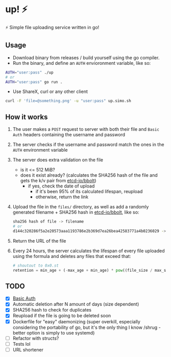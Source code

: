 # up! ⚡

⚡ Simple file uploading service written in go!

## Usage

- Download binary from releases / build yourself using the go compiler.
- Run the binary, and define an `AUTH` envioronment variable, like so:

```sh
AUTH="user:pass" ./up
# or
AUTH="user:pass" go run .
```

- Use ShareX, curl or any other client

```sh
curl -F 'file=@something.png' -u "user:pass" up.simo.sh
```

## How it works

1. The user makes a `POST` request to server with both their file and `Basic Auth` headers containing the username and password

2. The server checks if the username and password match the ones in the `AUTH` environment variable

3. The server does extra validation on the file

   - is it <= 512 MiB?
   - does it exist already? (calculates the SHA256 hash of the file and gets the k/v pair from [etcd-io/bbolt](github.com/etcd-io/bbolt))
     - if yes, check the date of upload
       - if it's been 95% of its calculated lifespan, reupload
       - otherwise, return the link

4. Upload the file in the `files/` directory, as well as add a randomly generated filename + SHA256 hash in [etcd-io/bbolt](github.com/etcd-io/bbolt), like so:

   ```sh
   sha256 hash of file -> filename
   # or
   d144c320286f5a2e20573aaa1193786e2b369d7ea26bea42583771a4b0236029 -> XVlBzgbaiC
   ```

5. Return the URL of the file
6. Every 24 hours, the server calculates the lifespan of every file uploaded using the formula and deletes any files that exceed that:

   ```py
   # shoutout to 0x0.st
   retention = min_age + (-max_age + min_age) * pow((file_size / max_size - 1), 3)
   ```

## TODO

- [x] [Basic Auth](https://developer.mozilla.org/en-US/docs/Web/HTTP/Authentication#Basic_authentication_scheme)
- [x] Automatic deletion after N amount of days (size dependent)
- [x] SHA256 hash to check for duplicates
- [x] Reupload if the file is going to be deleted soon
- [x] Dockerfile for "easy" daemonizing (super overkill, especially considering the portability of go, but it's the only thing I know /shrug - better option is simply to use systemd)
- [ ] Refactor with structs?
- [ ] Tests lol
- [ ] URL shortener
